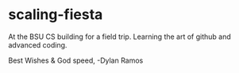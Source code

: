 # scaling-fiesta
At the BSU CS building for a field trip. Learning the art of github and advanced coding.

Best Wishes & God speed, 
-Dylan Ramos
